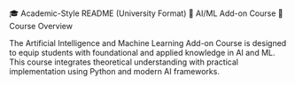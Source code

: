 🎓 Academic-Style README (University Format)
🧠 AI/ML Add-on Course
📘 Course Overview

The Artificial Intelligence and Machine Learning Add-on Course is designed to equip students with foundational and applied knowledge in AI and ML. This course integrates theoretical understanding with practical implementation using Python and modern AI frameworks.
